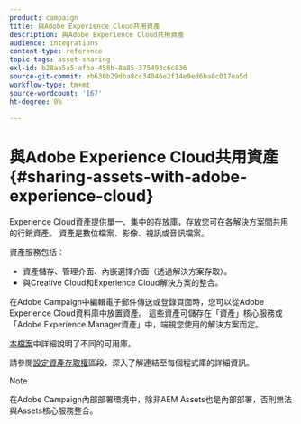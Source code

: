 ```yaml
---
product: campaign
title: 與Adobe Experience Cloud共用資產
description: 與Adobe Experience Cloud共用資產
audience: integrations
content-type: reference
topic-tags: asset-sharing
exl-id: b28aa5a5-afba-458b-8a85-375493c6c836
source-git-commit: eb630b29dba8cc34046e2f14e9ed6ba8c017ea5d
workflow-type: tm+mt
source-wordcount: '167'
ht-degree: 0%

---
```


# 與Adobe Experience Cloud共用資產{#sharing-assets-with-adobe-experience-cloud}

Experience Cloud資產提供單一、集中的存放庫，存放您可在各解決方案間共用的行銷資產。 資產是數位檔案、影像、視訊或音訊檔案。

資產服務包括：

* 資產儲存、管理介面、內嵌選擇介面（透過解決方案存取）。
* 與Creative Cloud和Experience Cloud解決方案的整合。

在Adobe Campaign中編輯電子郵件傳送或登錄頁面時，您可以從Adobe Experience Cloud資料庫中放置資產。 這些資產可儲存在「資產」核心服務或「Adobe Experience Manager資產」中，端視您使用的解決方案而定。

[本檔案](https://experienceleague.adobe.com/docs/core-services/interface/assets/experience-cloud-assets.html)中詳細說明了不同的可用庫。

請參閱[設定資產存取權](../../integrations/using/configuring-access-to-assets.md)區段，深入了解連結至每個程式庫的詳細資訊。

>[!NOTE]
>
>在Adobe Campaign內部部署環境中，除非AEM Assets也是內部部署，否則無法與Assets核心服務整合。
